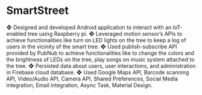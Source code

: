 # SmartStreet
❖ Designed and developed Android application to interact with an IoT-enabled tree using Raspberry pi.
❖ Leveraged motion sensor’s APIs to achieve functionalities like turn on LED lights on the tree to keep a log of users in the vicinity of the smart tree.
❖ Used publish-subscribe API provided by PubNub to achieve functionalities like to change the colors and the brightness of LEDs on the tree, play songs on music system attached to the tree.
❖ Persisted data about users, user interactions, and administration in Firebase cloud database.
❖ Used Google Maps API, Barcode scanning API, Video/Audio API, Camera API, Shared Preferences, Social Media integration, Email integration, Async Task, Material Design.
